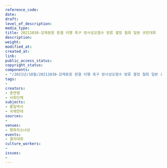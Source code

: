 ```yaml
---
reference_code: 
date: 
draft: 
level_of_description: 
media_type: 
title: 20211030-강제동원 판결 이행 촉구 방사성오염수 방류 결정 철회 일본 규탄대회
description: 
weight: 
modified_at: 
created_at: 
link: 
public_access_status: 
copyright_status: 
components:
- "/2021년/10월/20211030-강제동원 판결 이행 촉구 방사성오염수 방류 결정 철회 일본 규탄대회/_1D20280.jpg"
tags:
- 
creators:
- 총연맹
- 사회단체
subjects:
- 통일역사
- 국제연대
sources:
- 
venues:
- 평화의소녀상
events:
- 결의대회
culture_workers:
- 
issues:
- 
---
```

